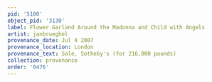 ```yaml
---
pid: '5100'
object_pid: '3130'
label: Flower Garland Around the Madonna and Child with Angels
artist: janbrueghel
provenance_date: Jul 4 2007
provenance_location: London
provenance_text: Sale, Sotheby's (for 216,000 pounds)
collection: provenance
order: '0476'
---
```

